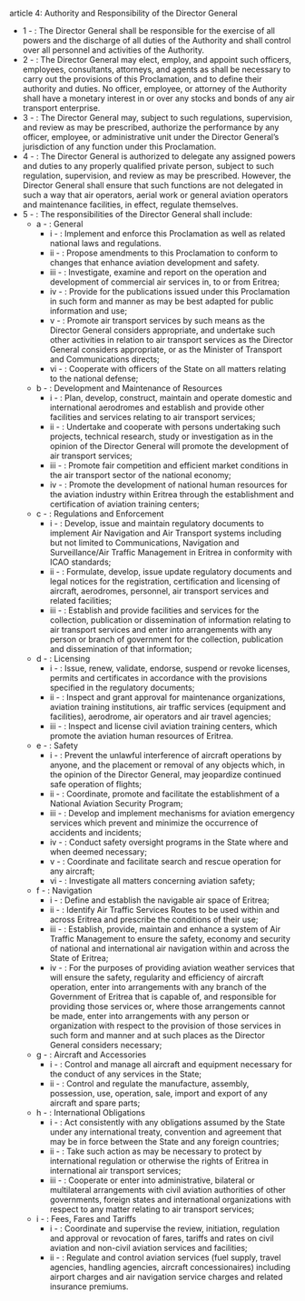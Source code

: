 article 4: Authority and Responsibility of the Director General 

<ul>
			<li>1 - : The Director General shall be responsible for the exercise of all powers and the discharge of all duties of the Authority and shall control over all personnel and activities of the Authority. <ul>
			</ul></li>			<li>2 - : The Director General may elect, employ, and appoint such officers, employees, consultants, attorneys, and agents as shall be necessary to carry out the provisions of this Proclamation, and to define their authority and duties. No officer, employee, or attorney of the Authority shall have a monetary interest in or over any stocks and bonds of any air transport enterprise. <ul>
			</ul></li>			<li>3 - : The Director General may, subject to such regulations, supervision, and review as may be prescribed, authorize the performance by any officer, employee, or administrative unit under the Director General’s jurisdiction of any function under this Proclamation. <ul>
			</ul></li>			<li>4 - : The Director General is authorized to delegate any assigned powers and duties to any properly qualified private person, subject to such regulation, supervision, and review as may be prescribed. However, the Director General shall ensure that such functions are not delegated in such a way that air operators, aerial work or general aviation operators and maintenance facilities, in effect, regulate themselves. <ul>
			</ul></li>			<li>5 - : The responsibilities of the Director General shall include: <ul>
						<li>a - : General <ul>
									<li>i - : Implement and enforce this Proclamation as well as related national laws and regulations. <ul>
									</ul></li>									<li>ii - : Propose amendments to this Proclamation to conform to changes that enhance aviation development and safety. <ul>
									</ul></li>									<li>iii - : Investigate, examine and report on the operation and development of commercial air services in, to or from Eritrea; <ul>
									</ul></li>									<li>iv - : Provide for the publications issued under this Proclamation in such form and manner as may be best adapted for public information and use; <ul>
									</ul></li>									<li>v - : Promote air transport services by such means as the Director General considers appropriate, and undertake such other activities in relation to air transport services as the Director General considers appropriate, or as the Minister of Transport and Communications directs; <ul>
									</ul></li>									<li>vi - : Cooperate with officers of the State on all matters relating to the national defense; <ul>
									</ul></li>						</ul></li>						<li>b - : Development and Maintenance of Resources <ul>
									<li>i - : Plan, develop, construct, maintain and operate domestic and international aerodromes and establish and provide other facilities and services relating to air transport services; <ul>
									</ul></li>									<li>ii - : Undertake and cooperate with persons undertaking such projects, technical research, study or investigation as in the opinion of the Director General will promote the development of air transport services; <ul>
									</ul></li>									<li>iii - : Promote fair competition and efficient market conditions in the air transport sector of the national economy; <ul>
									</ul></li>									<li>iv - : Promote the development of national human resources for the aviation industry within Eritrea through the establishment and certification of aviation training centers; <ul>
									</ul></li>						</ul></li>						<li>c - : Regulations and Enforcement <ul>
									<li>i - : Develop, issue and maintain regulatory documents to implement Air Navigation and Air Transport systems including but not limited to Communications, Navigation and Surveillance&#x2F;Air Traffic Management in Eritrea in conformity with ICAO standards; <ul>
									</ul></li>									<li>ii - : Formulate, develop, issue update regulatory documents and legal notices for the registration, certification and licensing of aircraft, aerodromes, personnel, air transport services and related facilities; <ul>
									</ul></li>									<li>iii - : Establish and provide facilities and services for the collection, publication or dissemination of information relating to air transport services and enter into arrangements with any person or branch of government for the collection, publication and dissemination of that information; <ul>
									</ul></li>						</ul></li>						<li>d - : Licensing <ul>
									<li>i - : Issue, renew, validate, endorse, suspend or revoke licenses, permits and certificates in accordance with the provisions specified in the regulatory documents; <ul>
									</ul></li>									<li>ii - : Inspect and grant approval for maintenance organizations, aviation training institutions, air traffic services (equipment and facilities), aerodrome, air operators and air travel agencies; <ul>
									</ul></li>									<li>iii - : Inspect and license civil aviation training centers, which promote the aviation human resources of Eritrea. <ul>
									</ul></li>						</ul></li>						<li>e - : Safety <ul>
									<li>i - : Prevent the unlawful interference of aircraft operations by anyone, and the placement or removal of any objects which, in the opinion of the Director General, may jeopardize continued safe operation of flights; <ul>
									</ul></li>									<li>ii - : Coordinate, promote and facilitate the establishment of a National Aviation Security Program; <ul>
									</ul></li>									<li>iii - : Develop and implement mechanisms for aviation emergency services which prevent and minimize the occurrence of accidents and incidents; <ul>
									</ul></li>									<li>iv - : Conduct safety oversight programs in the State where and when deemed necessary; <ul>
									</ul></li>									<li>v - : Coordinate and facilitate search and rescue operation for any aircraft; <ul>
									</ul></li>									<li>vi - : Investigate all matters concerning aviation safety; <ul>
									</ul></li>						</ul></li>						<li>f - : Navigation <ul>
									<li>i - : Define and establish the navigable air space of Eritrea; <ul>
									</ul></li>									<li>ii - : Identify Air Traffic Services Routes to be used within and across Eritrea and prescribe the conditions of their use; <ul>
									</ul></li>									<li>iii - : Establish, provide, maintain and enhance a system of Air Traffic Management to ensure the safety, economy and security of national and international air navigation within and across the State of Eritrea; <ul>
									</ul></li>									<li>iv - : For the purposes of providing aviation weather services that will ensure the safety, regularity and efficiency of aircraft operation, enter into arrangements with any branch of the Government of Eritrea that is capable of, and responsible for providing those services or, where those arrangements cannot be made, enter into arrangements with any person or organization with respect to the provision of those services in such form and manner and at such places as the Director General considers necessary; <ul>
									</ul></li>						</ul></li>						<li>g - : Aircraft and Accessories <ul>
									<li>i - : Control and manage all aircraft and equipment necessary for the conduct of any services in the State; <ul>
									</ul></li>									<li>ii - : Control and regulate the manufacture, assembly, possession, use, operation, sale, import and export of any aircraft and spare parts; <ul>
									</ul></li>						</ul></li>						<li>h - : International Obligations <ul>
									<li>i - : Act consistently with any obligations assumed by the State under any international treaty, convention and agreement that may be in force between the State and any foreign countries; <ul>
									</ul></li>									<li>ii - : Take such action as may be necessary to protect by international regulation or otherwise the rights of Eritrea in international air transport services; <ul>
									</ul></li>									<li>iii - : Cooperate or enter into administrative, bilateral or multilateral arrangements with civil aviation authorities of other governments, foreign states and international organizations with respect to any matter relating to air transport services; <ul>
									</ul></li>						</ul></li>						<li>i - : Fees, Fares and Tariffs <ul>
									<li>i - : Coordinate and supervise the review, initiation, regulation and approval or revocation of fares, tariffs and rates on civil aviation and non-civil aviation services and facilities; <ul>
									</ul></li>									<li>ii - : Regulate and control aviation services (fuel supply, travel agencies, handling agencies, aircraft concessionaires) including airport charges and air navigation service charges and related insurance premiums. <ul>
									</ul></li>						</ul></li>			</ul></li></ul>
